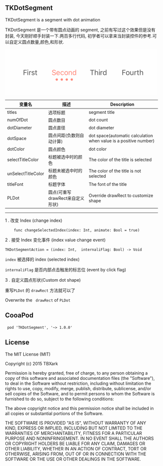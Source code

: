 ## TKDotSegment

TKDotSegment is a segment with dot animation

TKDotSegment 是一个带有圆点动画的 segment, 之前有写过这个效果但是没有封装, 今天刚好顺手封装一下.两百多行代码, 初学者可以拿来当封装控件的参考.可以自定义圆点数量,颜色,和形状.

![image](https://raw.githubusercontent.com/TBXark/TKDotSegment/master/demo.gif)

|变量名|描述|Description|
|---|---|---|
|titles|选项标题|segment title|
|numOfDot|圆点数目| dot count|
|dotDiameter|圆点直径|dot diameter|
|dotSpace|圆点间距(负数则自动计算)|dot space(automatic calculation when value is a positive number)|
|dotColor|圆点颜色|dot color|
|selectTitleColor|标题被选中时的颜色|The color of the title is selected|
|unSelectTitleColor|标题未被选中时的颜色|The color of the title is not selected|
|titleFont|标题字体|The  font of the title |
|PLDot|圆点(可重写drawRect来自定义形状)|Override drawRect to customize shape|


---
1 . 改变 Index (change index)

```
    func changeSelectedIndex(index: Int, animate: Bool = true) 
```

2 . 接受 Index 变化事件 (index value change event)

```
TKDotSegmentAction = (index: Int,  internaliFlag: Bool) -> Void

```

`index` 被选择的 index (selected index)

`internaliFlag` 是否内部点击触发的标志位 (event by click flag)

3 . 自定义圆点形状(Custom dot shape)

重写`PLDot` 的 `drawRect` 方法就可以了

Overwrite the ` drawRect`  of ` PLDot ` 



## CooaPod

` pod 'TKDotSegment', '~> 1.0.0'`


## License

The MIT License (MIT)

Copyright (c) 2015 TBXark

Permission is hereby granted, free of charge, to any person obtaining a copy
of this software and associated documentation files (the "Software"), to deal
in the Software without restriction, including without limitation the rights
to use, copy, modify, merge, publish, distribute, sublicense, and/or sell
copies of the Software, and to permit persons to whom the Software is
furnished to do so, subject to the following conditions:

The above copyright notice and this permission notice shall be included in all
copies or substantial portions of the Software.

THE SOFTWARE IS PROVIDED "AS IS", WITHOUT WARRANTY OF ANY KIND, EXPRESS OR
IMPLIED, INCLUDING BUT NOT LIMITED TO THE WARRANTIES OF MERCHANTABILITY,
FITNESS FOR A PARTICULAR PURPOSE AND NONINFRINGEMENT. IN NO EVENT SHALL THE
AUTHORS OR COPYRIGHT HOLDERS BE LIABLE FOR ANY CLAIM, DAMAGES OR OTHER
LIABILITY, WHETHER IN AN ACTION OF CONTRACT, TORT OR OTHERWISE, ARISING FROM,
OUT OF OR IN CONNECTION WITH THE SOFTWARE OR THE USE OR OTHER DEALINGS IN THE
SOFTWARE.


